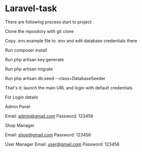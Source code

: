 # Laravel-task



There are following process start to project

Clone the repository with git clone

Copy .env.example file to .env and edit database credentials there

Run composer install

Run php artisan key:generate

Run php artisan migrate

Run php artisan db:seed --class=DatabaseSeeder

That's it: launch the main URL and login with default credentials

For Login details

Admin Panel

Email: admin@gmail.com
Password: 123456

Shop Manager

Email: shop@gmail.com
Password: 123456

User Manager
Email: user@gmail.com
Password: 123456
